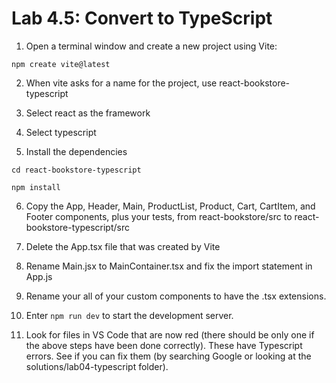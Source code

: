 # Lab 4.5: Convert to TypeScript

1. Open a terminal window and create a new project using Vite:

`npm create vite@latest`

2. When vite asks for a name for the project, use react-bookstore-typescript

3. Select react as the framework

4. Select typescript

5. Install the dependencies

`cd react-bookstore-typescript`

`npm install`

6. Copy the App, Header, Main, ProductList, Product, Cart, CartItem, and Footer components, plus your tests, from react-bookstore/src to react-bookstore-typescript/src

7. Delete the App.tsx file that was created by Vite

8. Rename Main.jsx to MainContainer.tsx and fix the import statement in App.js

9. Rename your all of your custom components to have the .tsx extensions.

10. Enter `npm run dev` to start the development server.

11. Look for files in VS Code that are now red (there should be only one if the above steps have been done correctly). These have Typescript errors. See if you can fix them (by searching Google or looking at the solutions/lab04-typescript folder).
